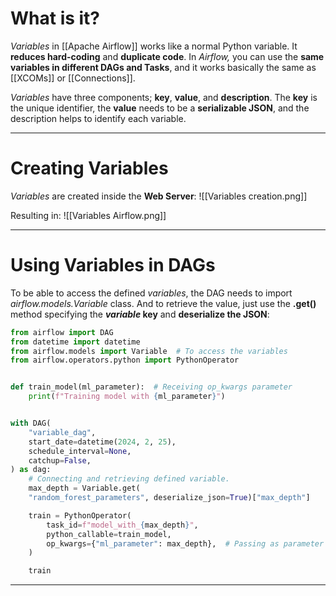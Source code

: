 # What is it?

*Variables* in [[Apache Airflow]] works like a normal Python variable. It **reduces hard-coding** and **duplicate code**. In *Airflow,* you can use the **same variables in different DAGs and Tasks**, and it works basically the same as [[XCOMs]] or [[Connections]].

*Variables* have three components; **key**, **value**, and **description**. The **key** is the unique identifier, the **value** needs to be a **serializable JSON**, and the description helps to identify each variable.
___
# Creating Variables

*Variables* are created inside the **Web Server**:
![[Variables creation.png]]

Resulting in:
![[Variables Airflow.png]]
___
# Using Variables in DAGs

To be able to access the defined *variables*, the DAG needs to import *airflow.models.Variable* class. And to retrieve the value, just use the **.get()** method specifying the ***variable* key** and **deserialize the JSON**:
```python
from airflow import DAG
from datetime import datetime
from airflow.models import Variable  # To access the variables
from airflow.operators.python import PythonOperator 


def train_model(ml_parameter):  # Receiving op_kwargs parameter
    print(f"Training model with {ml_parameter}")


with DAG(
    "variable_dag",
    start_date=datetime(2024, 2, 25),
    schedule_interval=None,
    catchup=False,
) as dag:
	# Connecting and retrieving defined variable.
    max_depth = Variable.get(
    "random_forest_parameters", deserialize_json=True)["max_depth"]

    train = PythonOperator(
        task_id=f"model_with_{max_depth}",
        python_callable=train_model,
        op_kwargs={"ml_parameter": max_depth},  # Passing as parameter
    )

    train
```
___
